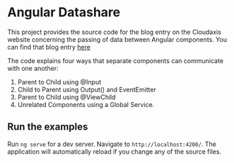 # Angular Datashare

This project provides the source code for the blog entry on the Cloudaxis website concerning the passing of data between
Angular components. You can find that blog entry [here](https://www.cloudaxis.com/blog-details?id=NvKQjyYGhBoDSHA1a86V)

The code explains four ways that separate components can communicate with one another: 

1. Parent to Child using @Input
2. Child to Parent using Output() and EventEmitter
3. Parent to Child using @ViewChild
4. Unrelated Components using a Global Service.


## Run the examples

Run `ng serve` for a dev server. Navigate to `http://localhost:4200/`. The application will automatically reload if you change any of the source files.


